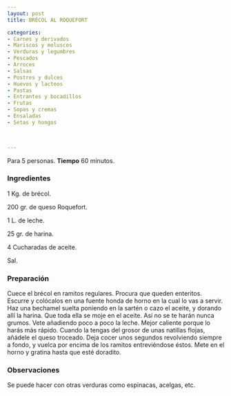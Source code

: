 ```yaml
---
layout: post
title: BRÉCOL AL ROQUEFORT

categories:
- Carnes y derivados
- Mariscos y moluscos
- Verduras y legumbres
- Pescados
- Arroces
- Salsas
- Postres y dulces
- Huevos y lacteos
- Pastas
- Entrantes y bocadillos
- Frutas
- Sopas y cremas
- Ensaladas
- Setas y hongos
 


---
```


Para 5 personas.
<b>Tiempo</b> 60 minutos.

<h3>Ingredientes</h3>

1 Kg. de brécol.

200 gr. de queso Roquefort.

1 L. de leche.

25 gr. de harina.

4 Cucharadas de aceite.

Sal.

<h3>Preparación</h3>

Cuece el brécol en ramitos regulares. Procura que queden enteritos. Escurre y colócalos en una fuente honda de horno en la cual lo vas a servir. Haz una bechamel suelta poniendo en la sartén o cazo el aceite, y dorando allí la harina. Que toda ella se moje en el aceite. Así no se te harán nunca grumos. Vete añadiendo poco a poco la leche. Mejor caliente porque lo harás más rápido. Cuando la tengas del grosor de unas natillas flojas, añádele el queso troceado. Deja cocer unos segundos revolviendo siempre a fondo, y vuelca por encima de los ramitos entreviéndose éstos. Mete en el horno y gratina hasta que esté doradito.

<h3>Observaciones</h3>

Se puede hacer con otras verduras como espinacas, acelgas, etc.

